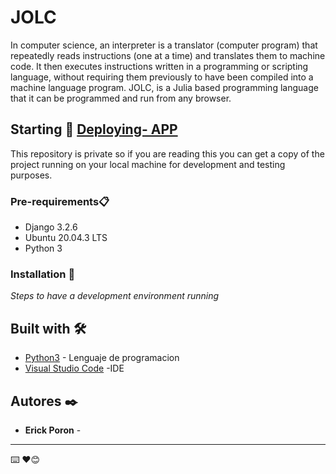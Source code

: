 
# JOLC

In computer science, an interpreter is a translator (computer program) that repeatedly reads instructions (one at a time) and translates them to machine code. 
It then executes instructions written in a programming or scripting language, without requiring them previously to have been compiled into a machine 
language program. JOLC, is a Julia based programming language that it can be programmed and run from any browser.

## Starting 🚀  [Deploying- APP](https://jolc201712132.herokuapp.com/codeditor/) 

This repository is private so if you are reading this you can get a copy of the project running on your local machine for development and testing purposes.


### Pre-requirements📋
* Django 3.2.6
* Ubuntu 20.04.3 LTS
* Python 3


### Installation 🔧

_Steps to have a development environment running_



## Built with 🛠️

* [Python3](https://www.python.org/) - Lenguaje de programacion
* [Visual Studio Code](https://code.visualstudio.com/) -IDE



## Autores ✒️


* **Erick Poron**  - 


---
⌨️ ❤️😊
